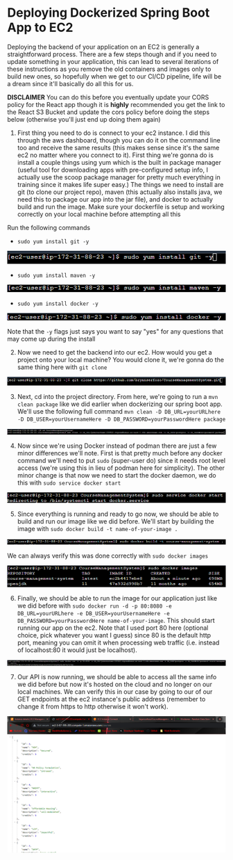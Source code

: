 # Deploying Dockerized Spring Boot App to EC2

Deploying the backend of your application on an EC2 is generally a straightforward process. There are a few steps though and if you need to update something in your application, this can lead to several iterations of these instructions as you remove the old containers and images only to build new ones, so hopefully when we get to our CI/CD pipeline, life will be a dream since it'll basically do all this for us.

**DISCLAIMER** You can do this before you eventually update your CORS policy for the React app though it is **highly** recommended you get the link to the React S3 Bucket and update the cors policy before doing the steps below (otherwise you'll just end up doing them again)

1. First thing you need to do is connect to your ec2 instance. I did this through the aws dashboard, though you can do it on the command line too and receive the same results (this makes sense since it's the same ec2 no matter where you connect to it). First thing we're gonna do is install a couple things using yum which is the built in package manager (useful tool for downloading apps with pre-configured setup info, I actually use the scoop package manager for pretty much everything in training since it makes life super easy.) The things we need to install are git (to clone our project repo), maven (this actually also installs java, we need this to package our app into the jar file), and docker to actually build and run the image. Make sure your dockerfile is setup and working correctly on your local machine before attempting all this

Run the following commands
- `sudo yum install git -y`

![](./Assets/spring-boot-deploy-1.png)

- `sudo yum install maven -y`

![](./Assets/spring-boot-deploy-2.png)

- `sudo yum install docker -y`

![](./Assets/spring-boot-deploy-3.png)

Note that the `-y` flags just says you want to say "yes" for any questions that may come up during the install

2. Now we need to get the backend into our ec2. How would you get a project onto your local machine? You would clone it, we're gonna do the same thing here with `git clone`

![](./Assets/spring-boot-deploy-4.png)

3. Next, cd into the project directory. From here, we're going to run a `mvn clean package` like we did earlier when dockerizing our spring boot app. We'll use the following full command  `mvn clean -D DB_URL=yourURLhere -D DB_USER=yourUsernameHere -D DB_PASSWORD=yourPasswordHere package`

![](./Assets/spring-boot-deploy-5.png)

4. Now since we're using Docker instead of podman there are just a few minor differences we'll note. First is that pretty much before any docker command we'll need to put `sudo` (super-user do) since it needs root level access (we're using this in lieu of podman here for simplicity). The other minor change is that now we need to start the docker daemon, we do this with `sudo service docker start`

![](./Assets/spring-boot-deploy-6.png)

5. Since everything is running and ready to go now, we should be able to build and run our image like we did before. We'll start by building the image with `sudo docker build -t name-of-your-image .`

![](./Assets/spring-boot-deploy-7.png)

We can always verify this was done correctly with `sudo docker images`

![](./Assets/spring-boot-deploy-8.png)

6. Finally, we should be able to run the image for our application just like we did before with `sudo docker run -d -p 80:8080 -e DB_URL=yourURLhere -e DB_USER=yourUsernameHere -e DB_PASSWORD=yourPasswordHere name-of-your-image`. This should start running our app on the ec2. Note that I used port 80 here (optional choice, pick whatever you want I guess) since 80 is the default http port, meaning you can omit it when processing web traffic (i.e. instead of localhost:80 it would just be localhost).

![](./Assets/spring-boot-deploy-9.png)

7. Our API is now running, we should be able to access all the same info we did before but now it's hosted on the cloud and no longer on our local machines. We can verify this in our case by going to our of our GET endpoints at the ec2 instance's public address (remember to change it from https to http otherwise it won't work).

![](./Assets/spring-boot-deploy-10.png)